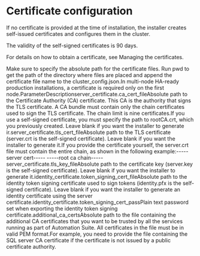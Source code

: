 ﻿# Certificate configuration

If no certificate is provided at the time of installation, the installer creates self-issued certificates and configures them in the cluster.

The validity of the self-signed certificates is 90 days.

For details on how to obtain a certificate, see Managing the certificates.

Make sure to specify the absolute path for the certificate files. Run pwd to get the path of the directory where files are placed and append the certificate file name to the cluster_config.json.In multi-node HA-ready production installations, a certificate is required only on the first node.ParameterDescriptionserver_certificate.ca_cert_fileAbsolute path to the Certificate Authority (CA) certificate. This CA is the authority that signs the TLS certificate. A CA bundle must contain only the chain certificates used to sign the TLS certificate. The chain limit is nine certificates.If you use a self-signed certificate, you must specify the path to rootCA.crt, which you previously created. Leave blank if you want the installer to generate ir.server_certificate.tls_cert_fileAbsolute path to the TLS certificate (server.crt is the self-signed certificate). Leave blank if you want the installer to generate it.If you provide the certificate yourself,
                                    the server.crt file must contain the entire
                                    chain, as shown in the following
                                    example:-----server cert-----
-----root ca chain-----server_certificate.tls_key_fileAbsolute path to the certificate key (server.key is the self-signed certificate). Leave blank if you want the installer to generate it.identity_certificate.token_signing_cert_fileAbsolute path to the identity token signing certificate used to sign tokens (identity.pfx is the self-signed certificate). Leave blank if you want the installer to generate an identity certificate using the server certificate.identity_certificate.token_signing_cert_passPlain text password set when exporting the identity token signing certificate.additional_ca_certsAbsolute path to the file containing the additional CA certificates that you want to be trusted by all the services running as part of Automation Suite. All certificates in the file must be in valid PEM format.For example, you need to provide the file containing the SQL server CA certificate if the certificate is not issued by a public certificate authority.
